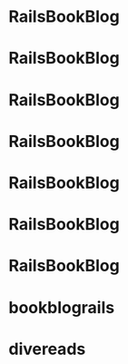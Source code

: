 # RailsBookBlog
# RailsBookBlog
# RailsBookBlog
# RailsBookBlog
# RailsBookBlog
# RailsBookBlog
# RailsBookBlog
# bookblograils
# divereads

